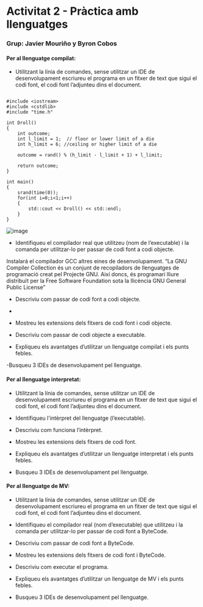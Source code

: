 # Activitat 2 - Pràctica amb llenguatges

### Grup: Javier Mouriño y Byron Cobos



#### Per al llenguatge compilat:

- Utilitzant la línia de comandes, sense utilitzar un IDE de desenvolupament escriureu el programa en un fitxer de text que sigui el codi font, el codi font l’adjunteu dins el document. 

```

#include <iostream>
#include <cstdlib>
#include "time.h"

int Droll()
{
    int outcome;
    int l_limit = 1;  // floor or lower limit of a die
    int h_limit = 6; //ceiling or higher limit of a die

    outcome = rand() % (h_limit - l_limit + 1) + l_limit;

    return outcome;
}

int main()
{
    srand(time(0));
    for(int i=0;i<1;i++)
    {
        std::cout << Droll() << std::endl;
    }
}

```
![image](https://user-images.githubusercontent.com/113586156/195358732-f27ef4e6-0062-45dc-aeab-ae851906e2b6.png)

- Identifiqueu el compilador real que utilitzeu (nom de l’executable) i la comanda per utilitzar-lo per passar de codi font a codi objecte. 

Instalará el compilador GCC altres eines de desenvolupament.
“La GNU Compiler Collection és un conjunt de recopiladors de llenguatges de programació creat pel Projecte GNU. Així doncs, és programari lliure distribuït per la Free Software Foundation sota la llicència GNU General Public License”


- Descriviu com passar de codi font a codi objecte. 
- 
- Mostreu les extensions dels fitxers de codi font i codi objecte. 

- Descriviu com passar de codi objecte a executable. 

- Expliqueu els avantatges d’utilitzar un llenguatge compilat i els punts febles. 

-Busqueu 3 IDEs de desenvolupament pel llenguatge.

#### Per al llenguatge interpretat:

- Utilitzant la línia de comandes, sense utilitzar un IDE de desenvolupament escriureu el programa en un fitxer de text que sigui el codi font, el codi font l’adjunteu dins el document.

- Identifiqueu l'intèrpret del llenguatge (l’executable). 

- Descriviu com funciona l’intèrpret. 

- Mostreu les extensions dels fitxers de codi font. 

- Expliqueu els avantatges d’utilitzar un llenguatge interpretat i els punts febles. 

- Busqueu 3 IDEs de desenvolupament pel llenguatge. 




#### Per al llenguatge de MV: 
- Utilitzant la línia de comandes, sense utilitzar un IDE de desenvolupament escriureu el programa en un fitxer de text que sigui el codi font, el codi font l’adjunteu dins el document. 

- Identifiqueu el compilador real (nom d’executable) que utilitzeu i la comanda per utilitzar-lo per passar de codi font a ByteCode. 

- Descriviu com passar de codi font a ByteCode. 

- Mostreu les extensions dels fitxers de codi font i ByteCode. 

- Descriviu com executar el programa. 

- Expliqueu els avantatges d’utilitzar un llenguatge de MV i els punts febles. 

- Busqueu 3 IDEs de desenvolupament pel llenguatge. 


